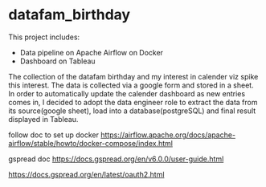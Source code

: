 # datafam_birthday

This project includes:
* Data pipeline on Apache Airflow on Docker
* Dashboard on Tableau

The collection of the datafam birthday and my interest in calender viz spike this interest. The data is collected via a google form and stored in a sheet. In order to automatically update the calender dashboard as new entries comes in, I decided to adopt the data engineer role to extract the data from its source(google sheet), load into a database(postgreSQL) and final result displayed in Tableau.

follow doc to set up docker https://airflow.apache.org/docs/apache-airflow/stable/howto/docker-compose/index.html

gspread doc https://docs.gspread.org/en/v6.0.0/user-guide.html

https://docs.gspread.org/en/latest/oauth2.html

